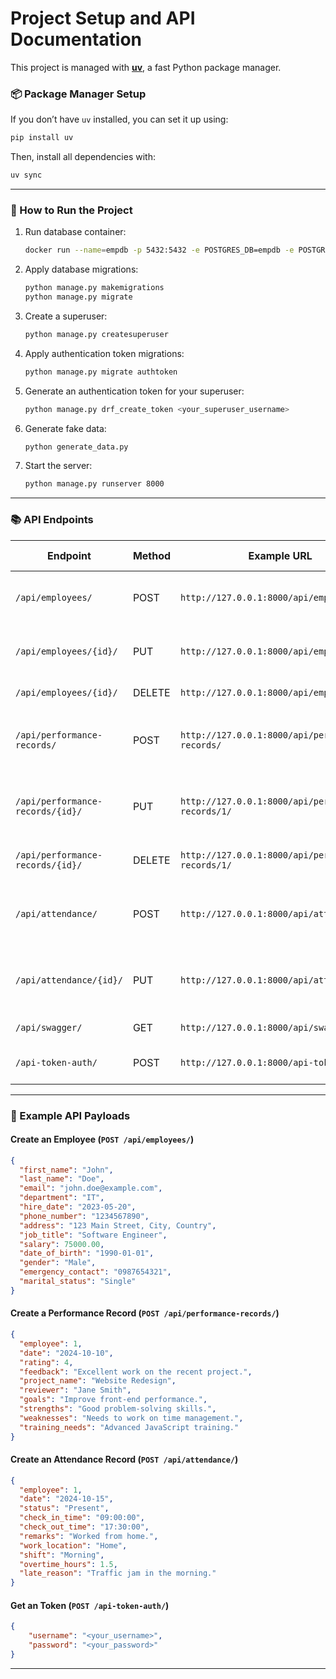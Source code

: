 
# Project Setup and API Documentation

This project is managed with **[uv](https://github.com/astral-sh/uv)**, a fast Python package manager. 

### 📦 Package Manager Setup

If you don’t have `uv` installed, you can set it up using:
```bash
pip install uv
```

Then, install all dependencies with:
```bash
uv sync
```

---

### 🚀 How to Run the Project
1. Run database container:
   ```bash
   docker run --name=empdb -p 5432:5432 -e POSTGRES_DB=empdb -e POSTGRES_USER=root -e POSTGRES_PASSWORD=pass -d postgres
   ```

2. Apply database migrations:
   ```bash
   python manage.py makemigrations
   python manage.py migrate
   ```

3. Create a superuser:
   ```bash
   python manage.py createsuperuser
   ```

4. Apply authentication token migrations:
   ```bash
   python manage.py migrate authtoken
   ```

5. Generate an authentication token for your superuser:
   ```bash
   python manage.py drf_create_token <your_superuser_username>
   ```

6. Generate fake data:
   ```bash
   python generate_data.py
   ```

7. Start the server:
   ```bash
   python manage.py runserver 8000
   ```

---

### 📚 API Endpoints

| Endpoint                         | Method | Example URL                                        | Example Body / Description                                                        |
| -------------------------------- | ------ | -------------------------------------------------- | --------------------------------------------------------------------------------- |
| `/api/employees/`                | POST   | `http://127.0.0.1:8000/api/employees/`             | Create a new employee. See [Employee POST Body](#employee-post-body).             |
| `/api/employees/{id}/`           | PUT    | `http://127.0.0.1:8000/api/employees/1/`           | Update an employee. See [Employee PUT Body](#employee-put-body).                  |
| `/api/employees/{id}/`           | DELETE | `http://127.0.0.1:8000/api/employees/1/`           | Delete an employee.                                                               |
| `/api/performance-records/`      | POST   | `http://127.0.0.1:8000/api/performance-records/`   | Create a performance record. See [Performance POST Body](#performance-post-body). |
| `/api/performance-records/{id}/` | PUT    | `http://127.0.0.1:8000/api/performance-records/1/` | Update a performance record. See [Performance PUT Body](#performance-put-body).   |
| `/api/performance-records/{id}/` | DELETE | `http://127.0.0.1:8000/api/performance-records/1/` | Delete a performance record.                                                      |
| `/api/attendance/`               | POST   | `http://127.0.0.1:8000/api/attendance/`            | Create an attendance record. See [Attendance POST Body](#attendance-post-body).   |
| `/api/attendance/{id}/`          | PUT    | `http://127.0.0.1:8000/api/attendance/1/`          | Update an attendance record. See [Attendance PUT Body](#attendance-put-body).     |
| `/api/swagger/`                  | GET    | `http://127.0.0.1:8000/api/swagger/`               | Swagger API documentation.                                                        |
| `/api-token-auth/`               | POST   | `http://127.0.0.1:8000/api-token-auth/`            | Obtain authentication token.                                                      |
---

### 🔧 Example API Payloads

#### Create an Employee (`POST /api/employees/`)
```json
{
  "first_name": "John",
  "last_name": "Doe",
  "email": "john.doe@example.com",
  "department": "IT",
  "hire_date": "2023-05-20",
  "phone_number": "1234567890",
  "address": "123 Main Street, City, Country",
  "job_title": "Software Engineer",
  "salary": 75000.00,
  "date_of_birth": "1990-01-01",
  "gender": "Male",
  "emergency_contact": "0987654321",
  "marital_status": "Single"
}
```

#### Create a Performance Record (`POST /api/performance-records/`)
```json
{
  "employee": 1,
  "date": "2024-10-10",
  "rating": 4,
  "feedback": "Excellent work on the recent project.",
  "project_name": "Website Redesign",
  "reviewer": "Jane Smith",
  "goals": "Improve front-end performance.",
  "strengths": "Good problem-solving skills.",
  "weaknesses": "Needs to work on time management.",
  "training_needs": "Advanced JavaScript training."
}
```

#### Create an Attendance Record (`POST /api/attendance/`)
```json
{
  "employee": 1,
  "date": "2024-10-15",
  "status": "Present",
  "check_in_time": "09:00:00",
  "check_out_time": "17:30:00",
  "remarks": "Worked from home.",
  "work_location": "Home",
  "shift": "Morning",
  "overtime_hours": 1.5,
  "late_reason": "Traffic jam in the morning."
}
```

#### Get an Token (`POST /api-token-auth/`)
```json
{
    "username": "<your_username>",
    "password": "<your_password>"
}
```

---
